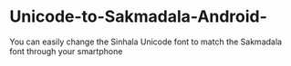 # Unicode-to-Sakmadala-Android-
You can easily change the Sinhala Unicode font to match the Sakmadala font through your smartphone

